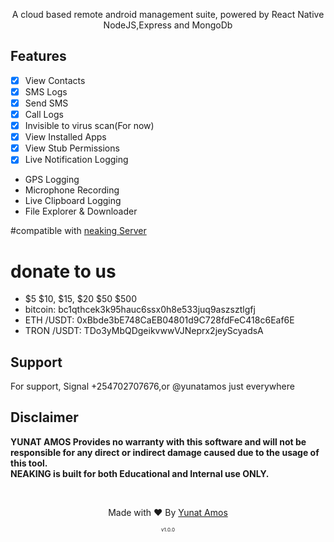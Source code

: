 <p align="center">
A cloud based remote android management suite, powered by React Native NodeJS,Express and MongoDb
</p>


## Features
- [x]  View Contacts
- [x]  SMS Logs
- [x]  Send SMS
- [x] Call Logs
- [x] Invisible to virus scan(For now)
- [x] View Installed Apps
- [x] View Stub Permissions
- [x] Live Notification Logging
-  GPS Logging
-   Microphone Recording
-  Live Clipboard Logging
-  File Explorer & Downloader

#compatible with [neaking Server](https://github.com/yunatamos/neaking)

# donate to  us
- $5 $10, $15, $20 $50 $500
- bitcoin: bc1qthcek3k95hauc6ssx0h8e533juq9aszsztlgfj
- ETH /USDT:  0xBbde3bE748CaEB04801d9C728fdFeC418c6Eaf6E
- TRON /USDT: TDo3yMbQDgeikvwwVJNeprx2jeyScyadsA

## Support

For support, Signal +254702707676,or @yunatamos just everywhere

## Disclaimer
<b>YUNAT AMOS Provides no warranty with this software and will not be responsible for any direct or indirect damage caused due to the usage of this tool.<br>
NEAKING is built for both Educational and Internal use ONLY.</b>

<br>
<p align="center">Made with ❤️ By <a href="//github.com/yunatamos/">Yunat Amos</a></p>
<p align="center" style="font-size: 8px">v1.0.0</p>
